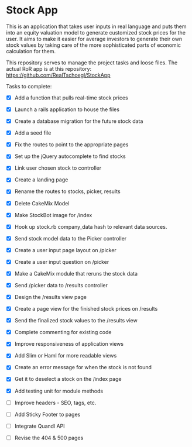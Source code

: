 Stock App
=========

This is an application that takes user inputs in real language and puts them into an equity valuation model to generate customized stock prices for the user.  It aims to make it easier for average investors to generate their own stock values by taking care of the more sophisticated parts of economic calculation for them.

This repository serves to manage the project tasks and loose files.  The actual RoR app is at this repository: https://github.com/RealTschoegl/StockApp

Tasks to complete:

- [x] Add a function that pulls real-time stock prices

- [x] Launch a rails application to house the files

- [x]  Create a database migration for the future stock data

- [x] Add a seed file 

- [x] Fix the routes to point to the appropriate pages

- [x] Set up the jQuery autocomplete to find stocks

- [x] Link user chosen stock to controller 

- [x] Create a landing page

- [x] Rename the routes to stocks, picker, results

- [x] Delete CakeMix Model

- [x] Make StockBot image for /index

- [x] Hook up stock.rb company_data hash to relevant data sources. 

- [x] Send stock model data to the Picker controller

- [x] Create a user input page layout on /picker

- [x] Create a user input question on /picker

- [x] Make a CakeMix module that reruns the stock data

- [x] Send /picker data to /results controller

- [x] Design the /results view page

- [x] Create a page view for the finished stock prices on /results

- [x] Send the finalized stock values to the /results view 

- [x] Complete commenting for existing code

- [x] Improve responsiveness of application views

- [x] Add Slim or Haml for more readable views

- [x] Create an error message for when the stock is not found

- [x] Get it to deselect a stock on the /index page

- [x] Add testing unit for module methods

- [ ] Improve headers - SEO, tags, etc.  

- [ ] Add Sticky Footer to pages

- [ ] Integrate Quandl API

- [ ] Revise the 404 & 500 pages


